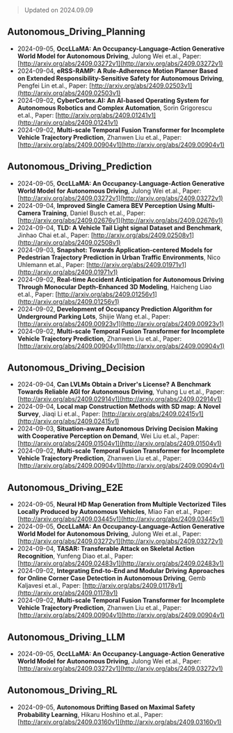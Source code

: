 > Updated on 2024.09.09

## Autonomous_Driving_Planning

- 2024-09-05, **OccLLaMA: An Occupancy-Language-Action Generative World Model for Autonomous Driving**, Julong Wei et.al., Paper: [http://arxiv.org/abs/2409.03272v1](http://arxiv.org/abs/2409.03272v1)
- 2024-09-04, **eRSS-RAMP: A Rule-Adherence Motion Planner Based on Extended Responsibility-Sensitive Safety for Autonomous Driving**, Pengfei Lin et.al., Paper: [http://arxiv.org/abs/2409.02503v1](http://arxiv.org/abs/2409.02503v1)
- 2024-09-02, **CyberCortex.AI: An AI-based Operating System for Autonomous Robotics and Complex Automation**, Sorin Grigorescu et.al., Paper: [http://arxiv.org/abs/2409.01241v1](http://arxiv.org/abs/2409.01241v1)
- 2024-09-02, **Multi-scale Temporal Fusion Transformer for Incomplete Vehicle Trajectory Prediction**, Zhanwen Liu et.al., Paper: [http://arxiv.org/abs/2409.00904v1](http://arxiv.org/abs/2409.00904v1)

## Autonomous_Driving_Prediction

- 2024-09-05, **OccLLaMA: An Occupancy-Language-Action Generative World Model for Autonomous Driving**, Julong Wei et.al., Paper: [http://arxiv.org/abs/2409.03272v1](http://arxiv.org/abs/2409.03272v1)
- 2024-09-04, **Improved Single Camera BEV Perception Using Multi-Camera Training**, Daniel Busch et.al., Paper: [http://arxiv.org/abs/2409.02676v1](http://arxiv.org/abs/2409.02676v1)
- 2024-09-04, **TLD: A Vehicle Tail Light signal Dataset and Benchmark**, Jinhao Chai et.al., Paper: [http://arxiv.org/abs/2409.02508v1](http://arxiv.org/abs/2409.02508v1)
- 2024-09-03, **Snapshot: Towards Application-centered Models for Pedestrian Trajectory Prediction in Urban Traffic Environments**, Nico Uhlemann et.al., Paper: [http://arxiv.org/abs/2409.01971v1](http://arxiv.org/abs/2409.01971v1)
- 2024-09-02, **Real-time Accident Anticipation for Autonomous Driving Through Monocular Depth-Enhanced 3D Modeling**, Haicheng Liao et.al., Paper: [http://arxiv.org/abs/2409.01256v1](http://arxiv.org/abs/2409.01256v1)
- 2024-09-02, **Development of Occupancy Prediction Algorithm for Underground Parking Lots**, Shijie Wang et.al., Paper: [http://arxiv.org/abs/2409.00923v1](http://arxiv.org/abs/2409.00923v1)
- 2024-09-02, **Multi-scale Temporal Fusion Transformer for Incomplete Vehicle Trajectory Prediction**, Zhanwen Liu et.al., Paper: [http://arxiv.org/abs/2409.00904v1](http://arxiv.org/abs/2409.00904v1)

## Autonomous_Driving_Decision

- 2024-09-04, **Can LVLMs Obtain a Driver's License? A Benchmark Towards Reliable AGI for Autonomous Driving**, Yuhang Lu et.al., Paper: [http://arxiv.org/abs/2409.02914v1](http://arxiv.org/abs/2409.02914v1)
- 2024-09-04, **Local map Construction Methods with SD map: A Novel Survey**, Jiaqi Li et.al., Paper: [http://arxiv.org/abs/2409.02415v1](http://arxiv.org/abs/2409.02415v1)
- 2024-09-03, **Situation-aware Autonomous Driving Decision Making with Cooperative Perception on Demand**, Wei Liu et.al., Paper: [http://arxiv.org/abs/2409.01504v1](http://arxiv.org/abs/2409.01504v1)
- 2024-09-02, **Multi-scale Temporal Fusion Transformer for Incomplete Vehicle Trajectory Prediction**, Zhanwen Liu et.al., Paper: [http://arxiv.org/abs/2409.00904v1](http://arxiv.org/abs/2409.00904v1)

## Autonomous_Driving_E2E

- 2024-09-05, **Neural HD Map Generation from Multiple Vectorized Tiles Locally Produced by Autonomous Vehicles**, Miao Fan et.al., Paper: [http://arxiv.org/abs/2409.03445v1](http://arxiv.org/abs/2409.03445v1)
- 2024-09-05, **OccLLaMA: An Occupancy-Language-Action Generative World Model for Autonomous Driving**, Julong Wei et.al., Paper: [http://arxiv.org/abs/2409.03272v1](http://arxiv.org/abs/2409.03272v1)
- 2024-09-04, **TASAR: Transferable Attack on Skeletal Action Recognition**, Yunfeng Diao et.al., Paper: [http://arxiv.org/abs/2409.02483v1](http://arxiv.org/abs/2409.02483v1)
- 2024-09-02, **Integrating End-to-End and Modular Driving Approaches for Online Corner Case Detection in Autonomous Driving**, Gemb Kaljavesi et.al., Paper: [http://arxiv.org/abs/2409.01178v1](http://arxiv.org/abs/2409.01178v1)
- 2024-09-02, **Multi-scale Temporal Fusion Transformer for Incomplete Vehicle Trajectory Prediction**, Zhanwen Liu et.al., Paper: [http://arxiv.org/abs/2409.00904v1](http://arxiv.org/abs/2409.00904v1)

## Autonomous_Driving_LLM

- 2024-09-05, **OccLLaMA: An Occupancy-Language-Action Generative World Model for Autonomous Driving**, Julong Wei et.al., Paper: [http://arxiv.org/abs/2409.03272v1](http://arxiv.org/abs/2409.03272v1)

## Autonomous_Driving_RL

- 2024-09-05, **Autonomous Drifting Based on Maximal Safety Probability Learning**, Hikaru Hoshino et.al., Paper: [http://arxiv.org/abs/2409.03160v1](http://arxiv.org/abs/2409.03160v1)

